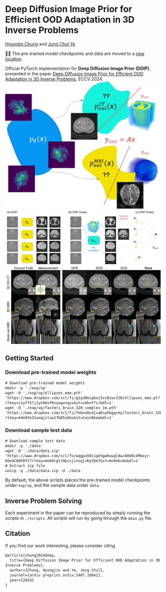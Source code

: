 # Deep Diffusion Image Prior for Efficient OOD Adaptation in 3D Inverse Problems

[Hyungjin Chung](https://www.hj-chung.com/) and [Jong Chul Ye](https://bispl.weebly.com/professor.html)

📢📢 The pre-trained model checkpoints and data are moved to a [new location](https://www.dropbox.com/scl/fo/mlkwofr24nmsnzixj5u4d/AI-JOLUOAzklINnr8FdKpdk?rlkey=p4bj5ny58tngsjd1j46iyoqh6&st=lba2c97z&dl=0).

Official PyTorch implementation for **Deep Diffusion Image Prior (DDIP)**, presented in the paper [Deep Diffusion Image Prior for Efficient OOD Adaptation in 3D Inverse Problems](https://arxiv.org/abs/2407.10641), ECCV 2024.
![problem_setting](./figs/problem_setting.png)
![concept](./figs/concept.png)
![main_results](./figs/main_results.png)

## Getting Started

### Download pre-trained modei weights

```
# Download pre-trained model weights
mkdir -p './exp/vp'
wget -O './exp/vp/ellipses_ema.pth' 'https://www.dropbox.com/scl/fi/g2yd0ecpboz3vc8iwc530/ellipses_ema.pt?rlkey=i1yff5lj2ynk6of0uywqxnqyv&st=smhuffir&dl=1'
wget -O './exp/vp/fastmri_brain_320_complex_1m.pth' 'https://www.dropbox.com/scl/fi/febne0udjvq0cphbggrmy/fastmri_brain_320_complex_1m.pt?rlkey=k4e8tk21ueqjslsw17b05sbho&st=tain0kew&dl=1'
```

### Download sample test data

```
# Download sample test data
mkdir -p './data'
wget -O './data/data.zip' 'https://www.dropbox.com/scl/fo/wqgpu59c1ge5gw6uwgldw/AHkRLVMkeyr-Odo4CbNtRYI?rlkey=mo6dcglz9pcsjinvgjvby5bm7&st=6n9okudo&dl=1'
# Extract zip file
unzip -q ./data/data.zip -d ./data
```

By default, the above scripts places the pre-trained model checkpoints under ```exp/vp```, and the sample data under ```data```.

## Inverse Problem Solving

Each experiment in the paper can be reproduced by simply running the scripts in ```./scripts```. All scripts will run by going through the ```main.py``` file.

## Citation
If you find our work interesting, please consider citing

```
@article{chung2024deep,
  title={Deep Diffusion Image Prior for Efficient OOD Adaptation in 3D Inverse Problems},
  author={Chung, Hyungjin and Ye, Jong Chul},
  journal={arXiv preprint arXiv:2407.10641},
  year={2024}
}
```
